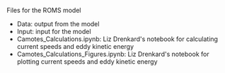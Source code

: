 Files for the ROMS model

* Data: output from the model
* Input: input for the model
* Camotes_Calculations.ipynb: Liz Drenkard's notebook for calculating current speeds and eddy kinetic energy
* Camotes_Calculations_Figures.ipynb: Liz Drenkard's notebook for plotting current speeds and eddy kinetic energy
